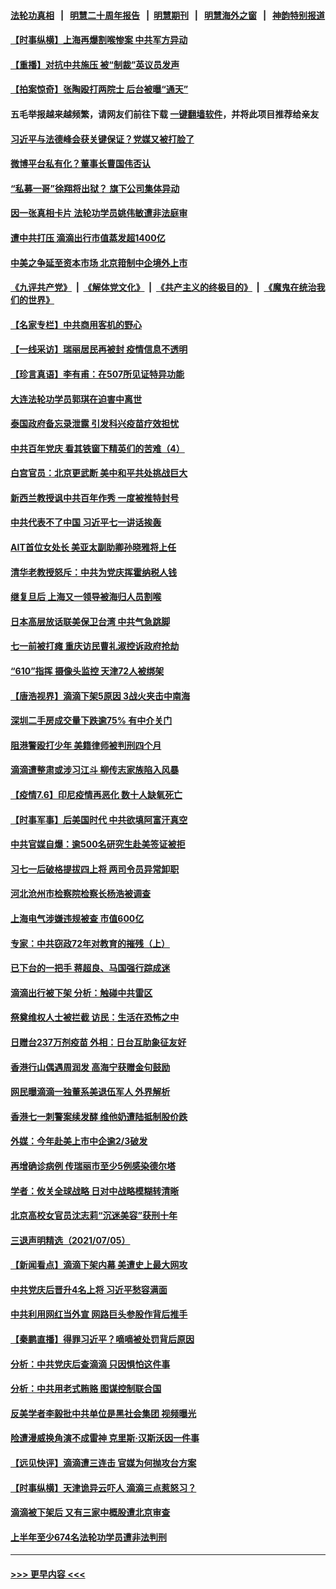 #### [法轮功真相](https://github.com/gfw-breaker/truth/blob/master/README.md?t=0) &nbsp;&nbsp;|&nbsp;&nbsp; [明慧二十周年报告](https://github.com/gfw-breaker/mh-reports/blob/master/README.md?t=0) &nbsp;&nbsp;|&nbsp;&nbsp;[明慧期刊](https://github.com/gfw-breaker/mh-qikan) &nbsp;&nbsp;|&nbsp;&nbsp; [明慧海外之窗](https://github.com/gfw-breaker/mh-news/blob/master/README.md?t=0) &nbsp;&nbsp;|&nbsp;&nbsp; [神韵特别报道](https://github.com/gfw-breaker/mh-news/blob/master/shenyun.md?t=0)
#### [【时事纵横】上海再爆割喉惨案 中共军方异动](../pages/nsc413/n13072448.md?t=07070751) 
#### [【重播】对抗中共施压 被“制裁”英议员发声](../pages/nsc413/n13072480.md?t=07070751) 
#### [【拍案惊奇】张陶殴打两院士 后台被曝“通天”](../pages/nsc413/n13070496.md?t=07070751) 
#### 五毛举报越来越频繁，请网友们前往下载 [一键翻墙软件](https://github.com/gfw-breaker/ssr-accounts)，并将此项目推荐给亲友
#### [习近平与法德峰会获关键保证？党媒又被打脸了](../pages/nsc413/n13072236.md?t=07070751) 
#### [微博平台私有化？董事长曹国伟否认](../pages/nsc413/n13072323.md?t=07070751) 
#### [“私募一哥”徐翔将出狱？ 旗下公司集体异动](../pages/nsc413/n13072364.md?t=07070751) 
#### [因一张真相卡片 法轮功学员姚伟敏遭非法庭审](../pages/nsc413/n13072119.md?t=07070751) 
#### [遭中共打压 滴滴出行市值蒸发超1400亿](../pages/nsc413/n13072075.md?t=07070751) 
#### [中美之争延至资本市场 北京箝制中企境外上市](../pages/nsc413/n13072271.md?t=07070751) 
#### [《九评共产党》](https://github.com/begood0513/9ping.md/blob/master/README.md) &nbsp;|&nbsp; [《解体党文化》](../../../../jtdwh.md/blob/master/README.md)  &nbsp;|&nbsp; [《共产主义的终极目的》](../../../../gczydzjmd.md/blob/master/README.md) &nbsp;|&nbsp; [《魔鬼在统治我们的世界》](../../../../mgztzwmdsj.md/blob/master/README.md) 
#### [【名家专栏】中共商用客机的野心](../pages/nsc413/n13071673.md?t=07070751) 
#### [【一线采访】瑞丽居民再被封 疫情信息不透明](../pages/nsc413/n13071978.md?t=07070751) 
#### [【珍言真语】李有甫：在507所见证特异功能](../pages/nsc413/n13071988.md?t=07070751) 
#### [大连法轮功学员郭琪在迫害中离世](../pages/nsc413/n13068800.md?t=07070751) 
#### [泰国政府备忘录泄露 引发科兴疫苗疗效担忧](../pages/nsc413/n13071982.md?t=07070751) 
#### [中共百年党庆 看其铁窗下精英们的苦难（4）](../pages/nsc413/n13071329.md?t=07070751) 
#### [白宫官员：北京更武断 美中和平共处挑战巨大](../pages/nsc413/n13071990.md?t=07070751) 
#### [新西兰教授讽中共百年作秀 一度被推特封号](../pages/nsc413/n13072054.md?t=07070751) 
#### [中共代表不了中国 习近平七一讲话挨轰](../pages/nsc413/n13071635.md?t=07070751) 
#### [AIT首位女处长 美亚太副助卿孙晓雅将上任](../pages/nsc413/n13071766.md?t=07070751) 
#### [清华老教授怒斥：中共为党庆挥霍纳税人钱](../pages/nsc413/n13071430.md?t=07070751) 
#### [继复旦后 上海又一领导被海归人员割喉](../pages/nsc413/n13071787.md?t=07070751) 
#### [日本高层放话联美保卫台湾 中共气急跳脚](../pages/nsc413/n13071775.md?t=07070751) 
#### [七一前被打瘫 重庆访民曹礼淑控诉政府抢劫](../pages/nsc413/n13070844.md?t=07070751) 
#### [“610”指挥 摄像头监控 天津72人被绑架](../pages/nsc413/n13069798.md?t=07070751) 
#### [【唐浩视界】滴滴下架5原因 3战火夹击中南海](../pages/nsc413/n13071502.md?t=07070751) 
#### [深圳二手房成交量下跌逾75% 有中介关门](../pages/nsc413/n13071090.md?t=07070751) 
#### [阻港警殴打少年 美籍律师被判刑四个月](../pages/nsc413/n13071695.md?t=07070751) 
#### [滴滴遭整肃或涉习江斗 柳传志家族陷入风暴](../pages/nsc413/n13070937.md?t=07070751) 
#### [【疫情7.6】印尼疫情再恶化 数十人缺氧死亡](../pages/nsc413/n13071110.md?t=07070751) 
#### [【时事军事】后美国时代 中共欲填阿富汗真空](../pages/nsc413/n13071362.md?t=07070751) 
#### [中共官媒自爆：逾500名研究生赴美签证被拒](../pages/nsc413/n13071239.md?t=07070751) 
#### [习七一后破格提拔四上将 两司令员异常卸职](../pages/nsc413/n13071237.md?t=07070751) 
#### [河北沧州市检察院检察长杨浩被调查](../pages/nsc413/n13071098.md?t=07070751) 
#### [上海电气涉嫌违规被查 市值600亿](../pages/nsc413/n13070545.md?t=07070751) 
#### [专家：中共窃政72年对教育的摧残（上）](../pages/nsc413/n13070711.md?t=07070751) 
#### [已下台的一把手 蒋超良、马国强行踪成迷](../pages/nsc413/n13070752.md?t=07070751) 
#### [滴滴出行被下架 分析：触碰中共雷区](../pages/nsc413/n13070654.md?t=07070751) 
#### [祭奠维权人士被拦截 访民：生活在恐怖之中](../pages/nsc413/n13070729.md?t=07070751) 
#### [日赠台237万剂疫苗 外相：日台互助象征友好](../pages/nsc413/n13070768.md?t=07070751) 
#### [香港行山偶遇周润发 高海宁获赠金句鼓励](../pages/nsc413/n13070088.md?t=07070751) 
#### [网民曝滴滴一独董系美退伍军人 外界解析](../pages/nsc413/n13070412.md?t=07070751) 
#### [香港七一刺警案续发酵 维他奶遭陆抵制股价跌](../pages/nsc413/n13070165.md?t=07070751) 
#### [外媒：今年赴美上市中企逾2/3破发](../pages/nsc413/n13070252.md?t=07070751) 
#### [再增确诊病例 传瑞丽市至少5例感染德尔塔](../pages/nsc413/n13070458.md?t=07070751) 
#### [学者：攸关全球战略 日对中战略模糊转清晰](../pages/nsc413/n13070407.md?t=07070751) 
#### [北京高校女官员沈志莉“沉迷美容”获刑十年](../pages/nsc413/n13070385.md?t=07070751) 
#### [三退声明精选（2021/07/05）](../pages/nsc413/n13070468.md?t=07070751) 
#### [【新闻看点】滴滴下架内幕 美遭史上最大网攻](../pages/nsc413/n13069966.md?t=07070751) 
#### [中共党庆后晋升4名上将 习近平愁容满面](../pages/nsc413/n13070189.md?t=07070751) 
#### [中共利用网红当外宣 网路巨头参股作背后推手](../pages/nsc413/n13070045.md?t=07070751) 
#### [【秦鹏直播】得罪习近平？嘀嘀被处罚背后原因](../pages/nsc413/n13069932.md?t=07070751) 
#### [分析：中共党庆后查滴滴 只因惧怕这件事](../pages/nsc413/n13070198.md?t=07070751) 
#### [分析：中共用老式贿赂 图谋控制联合国](../pages/nsc413/n13064205.md?t=07070751) 
#### [反美学者李毅批中共单位是黑社会集团 视频曝光](../pages/nsc413/n13069743.md?t=07070751) 
#### [险遭漫威换角演不成雷神 克里斯‧汉斯沃因一件事](../pages/nsc413/n13069825.md?t=07070751) 
#### [【远见快评】滴滴遭三连击 官媒为何抛攻台方案](../pages/nsc413/n13069784.md?t=07070751) 
#### [【时事纵横】天津诡异云吓人 滴滴三点惹怒习？](../pages/nsc413/n13069899.md?t=07070751) 
#### [滴滴被下架后 又有三家中概股遭北京审查](../pages/nsc413/n13069184.md?t=07070751) 
#### [上半年至少674名法轮功学员遭非法判刑](../pages/nsc413/n13069232.md?t=07070751) 

----
#### [ >>> 更早内容 <<< ](../indexes/nsc413-earlier.md)
